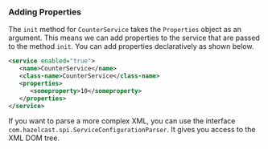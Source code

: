 


### Adding Properties

The `init` method for `CounterService` takes the `Properties` object as an argument. This means we can add properties to the service that are passed to the method `init`. You can add properties declaratively as shown below.

```xml
<service enabled="true">
   <name>CounterService</name>
   <class-name>CounterService</class-name>
   <properties> 
      <someproperty>10</someproperty>
   </properties>
</service>
```

If you want to parse a more complex XML, you can use the interface `com.hazelcast.spi.ServiceConfigurationParser`. It gives you access to the XML DOM tree.

